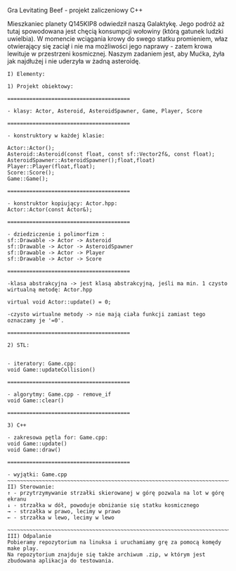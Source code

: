 Gra Levitating Beef - projekt zaliczeniowy C++

Mieszkaniec planety Q145KIP8 odwiedził naszą Galaktykę. Jego podróż aż tutaj spowodowana jest chęcią konsumpcji wołowiny (którą gatunek ludzki uwielbia). W momencie wciągania krowy do swego statku promieniem, właz otwierający się zaciął i nie ma możliwości jego naprawy - zatem krowa lewituje w przestrzeni kosmicznej. Naszym zadaniem jest, aby Mućka, żyła jak najdłużej i nie uderzyła w żadną asteroidę.
~~~~~~~~~~~~~~~~~~~~~~~~~~~~~~~~~~~~~~~~~~~~~~~~~~~~~~~~~~~~~~~~~~~~~~~~~~~~~~~~~~~~~~~~~~~~~~~~~~~~~~~~~~~~~~~~~~~~~~~~~~~~~~~~~~~~
I) Elementy:

1) Projekt obiektowy:

=======================================

- klasy: Actor, Asteroid, AsteroidSpawner, Game, Player, Score

=======================================

- konstruktory w każdej klasie:

Actor::Actor();
Asteroid::Asteroid(const float, const sf::Vector2f&, const float);
AsteroidSpawner::AsteroidSpawner();float,float)
Player::Player(float,float);
Score::Score();
Game::Game();

=======================================

- konstruktor kopiujący: Actor.hpp: 
Actor::Actor(const Actor&);

=======================================

- dziedziczenie i polimorfizm :
sf::Drawable -> Actor -> Asteroid
sf::Drawable -> Actor -> AsteroidSpawner
sf::Drawable -> Actor -> Player
sf::Drawable -> Actor -> Score

=======================================

-klasa abstrakcyjna -> jest klasą abstrakcyjną, jeśli ma min. 1 czysto wirtualną metodę: Actor.hpp

virtual void Actor::update() = 0;

-czysto wirtualne metody -> nie mają ciała funkcji zamiast tego oznaczamy je '=0'.

=======================================

2) STL:


- iteratory: Game.cpp:
void Game::updateCollision()

=======================================

- algorytmy: Game.cpp - remove_if
void Game::clear()

=======================================

3) C++

- zakresowa pętla for: Game.cpp:
void Game::update()
void Game::draw()

=======================================

- wyjątki: Game.cpp
~~~~~~~~~~~~~~~~~~~~~~~~~~~~~~~~~~~~~~~~~~~~~~~~~~~~~~~~~~~~~~~~~~~~~~~~~~~~~~~~~~~~~~~~~~~~~~~~~~~~~~~~~~~~~~~~
II) Sterowanie:
↑ - przytrzymywanie strzałki skierowanej w górę pozwala na lot w górę ekranu
↓ - strzałka w dół, powoduje obniżanie się statku kosmicznego
→ - strzałka w prawo, lecimy w prawo
← - strzałka w lewo, lecimy w lewo

~~~~~~~~~~~~~~~~~~~~~~~~~~~~~~~~~~~~~~~~~~~~~~~~~~~~~~~~~~~~~~~~~~~~~~~~~~~~~~~~~~~~~~~~~~~~~~~~~~~~~~~~~~~~~~~~
III) Odpalanie
Pobieramy repozytorium na linuksa i uruchamiamy grę za pomocą komędy make play. 
Na repozytorium znajduje się także archiwum .zip, w którym jest zbudowana aplikacja do testowania.

